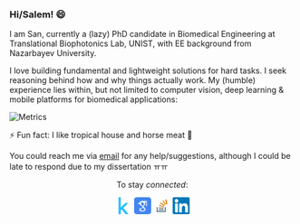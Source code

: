 ### Hi/Salem! 😄 
  
I am San, currently a (lazy) PhD candidate in Biomedical Engineering at Translational Biophotonics Lab, UNIST, with EE background from Nazarbayev University.  

I love building fundamental and lightweight solutions for hard tasks. I seek reasoning behind how and why things actually work. My (humble) experience lies within, but not limited to computer vision, deep learning & mobile platforms for biomedical applications:  
  
![Metrics](https://metrics.lecoq.io/tuttelikz?template=terminal&base.header=0&base.activity=0&base.community=0&base.repositories=0&base.metadata=0&languages=1&languages.ignored=html%2C%20css%2C%20jupyter%20notebook%2C%20m&languages.limit=8&languages.sections=most-used&languages.colors=github&languages.threshold=0%25&languages.indepth=false&languages.recent.load=300&languages.recent.days=14&config.timezone=Asia%2FSeoul)

⚡ Fun fact: I like tropical house and horse meat :see_no_evil:

You could reach me via [email](mailto:s.askaruly@gmail.com) for any help/suggestions, although I could be late to respond due to my dissertation ㅠㅠ

<p align="center">To stay <i>connected</i>:</p>  
<p align="center">
<a href="https://www.kaggle.com/tuttelikz"><img src="./_kaggle.svg" alt="drawing" height="30"/></a>  <a href="https://scholar.google.com/citations?user=dlBzeXoAAAAJ&hl=en"><img src="./_scholar.svg" alt="drawing" height="30"/></a>  <a href="https://stackoverflow.com/users/5151687/san-askaruly"><img src="./_so.png" alt="drawing" height="30"/></a> <a href="https://www.linkedin.com/in/askaruly/"><img src="./_linkedin.svg" alt="drawing" height="30"/></a>
</p>


  
<!--

**tuttelikz/tuttelikz** is a ✨ _special_ ✨ repository because its `README.md` (this file) appears on your GitHub profile.

BME Research at TBL

- 🔭 I’m currently working on ...
- 🌱 I’m currently learning ...
- 👯 I’m looking to collaborate on ...
- 🤔 I’m looking for help with ...
- 💬 Ask me about ...
- 📫 How to reach me: ...
- 😄 Pronouns: ...
- ⚡ Fun fact: Eat horse meat
- 🔭 I’m currently working on ...
- 👋
-->
